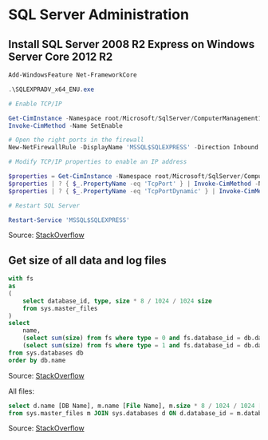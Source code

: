 # SQL Server Administration

## Install SQL Server 2008 R2 Express on Windows Server Core 2012 R2

```powershell
Add-WindowsFeature Net-FrameworkCore
```

```powershell
.\SQLEXPRADV_x64_ENU.exe
```

```powershell
# Enable TCP/IP

Get-CimInstance -Namespace root/Microsoft/SqlServer/ComputerManagement10 -ClassName ServerNetworkProtocol -Filter "InstanceName = 'SQLEXPRESS' and ProtocolName = 'Tcp'" |
Invoke-CimMethod -Name SetEnable

# Open the right ports in the firewall
New-NetFirewallRule -DisplayName 'MSSQL$SQLEXPRESS' -Direction Inbound -Action Allow -Protocol TCP -LocalPort 1433

# Modify TCP/IP properties to enable an IP address

$properties = Get-CimInstance -Namespace root/Microsoft/SqlServer/ComputerManagement10 -ClassName ServerNetworkProtocolProperty -Filter "InstanceName='SQLEXPRESS' and ProtocolName = 'Tcp' and IPAddressName='IPAll'"
$properties | ? { $_.PropertyName -eq 'TcpPort' } | Invoke-CimMethod -Name SetStringValue -Arguments @{ StrValue = '1433' }
$properties | ? { $_.PropertyName -eq 'TcpPortDynamic' } | Invoke-CimMethod -Name SetStringValue -Arguments @{ StrValue = '' }

# Restart SQL Server

Restart-Service 'MSSQL$SQLEXPRESS'
```

Source: [StackOverflow](http://stackoverflow.com/a/44083124/991267)

## Get size of all data and log files

```sql
with fs
as
(
    select database_id, type, size * 8 / 1024 / 1024 size
    from sys.master_files
)
select 
    name,
    (select sum(size) from fs where type = 0 and fs.database_id = db.database_id) DataFileSizeGiB,
    (select sum(size) from fs where type = 1 and fs.database_id = db.database_id) LogFileSizeGiB
from sys.databases db
order by db.name
```

Source: [StackOverflow](https://stackoverflow.com/a/5946134/991267)

All files:

```sql
select d.name [DB Name], m.name [File Name], m.size * 8 / 1024 / 1024 [Size, GiB]
from sys.master_files m JOIN sys.databases d ON d.database_id = m.database_id and m.type in (0, 1);
```

Source: [StackOverflow](https://stackoverflow.com/a/43472838/991267)

